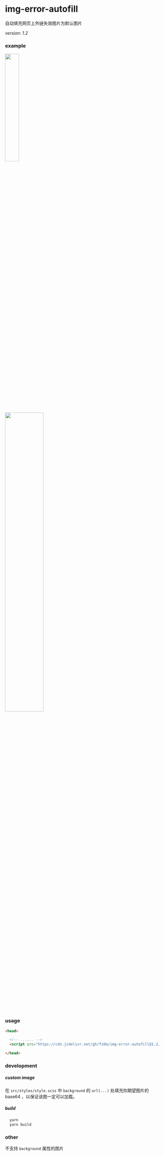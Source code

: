 # img-error-autofill

自动填充网页上外链失效图片为默认图片

*version: 1.2*

### example

<img src='https://cdn.jsdelivr.net/gh/fz6m/Private-picgo@moe/img/20201220021200.png' width='30%'>

<br>

<img src='https://cdn.jsdelivr.net/gh/fz6m/Private-picgo@moe/img/20201220021215.png' width='50%'>


### usage

```html
<head>

  <!-- ...... -->
  <script src="https://cdn.jsdelivr.net/gh/fz6m/img-error-autofill@1.2/dist/img-error-autofill.min.js"></script>

</head>
```

### development

##### custom image

在 `src/styles/style.scss` 中 `background` 的 `url(...)` 处填充你期望图片的 base64 ，以保证该图一定可以加载。

##### build

```bash
  yarn
  yarn build
```

### other

不支持 `background` 属性的图片